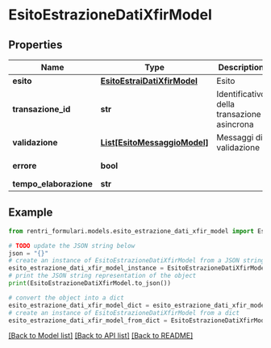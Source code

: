 # EsitoEstrazioneDatiXfirModel


## Properties

Name | Type | Description | Notes
------------ | ------------- | ------------- | -------------
**esito** | [**EsitoEstraiDatiXfirModel**](EsitoEstraiDatiXfirModel.md) | Esito | [optional] 
**transazione_id** | **str** | Identificativo della transazione asincrona | [optional] 
**validazione** | [**List[EsitoMessaggioModel]**](EsitoMessaggioModel.md) | Messaggi di validazione | [optional] 
**errore** | **bool** |  | [optional] [readonly] 
**tempo_elaborazione** | **str** |  | [optional] 

## Example

```python
from rentri_formulari.models.esito_estrazione_dati_xfir_model import EsitoEstrazioneDatiXfirModel

# TODO update the JSON string below
json = "{}"
# create an instance of EsitoEstrazioneDatiXfirModel from a JSON string
esito_estrazione_dati_xfir_model_instance = EsitoEstrazioneDatiXfirModel.from_json(json)
# print the JSON string representation of the object
print(EsitoEstrazioneDatiXfirModel.to_json())

# convert the object into a dict
esito_estrazione_dati_xfir_model_dict = esito_estrazione_dati_xfir_model_instance.to_dict()
# create an instance of EsitoEstrazioneDatiXfirModel from a dict
esito_estrazione_dati_xfir_model_from_dict = EsitoEstrazioneDatiXfirModel.from_dict(esito_estrazione_dati_xfir_model_dict)
```
[[Back to Model list]](../README.md#documentation-for-models) [[Back to API list]](../README.md#documentation-for-api-endpoints) [[Back to README]](../README.md)


